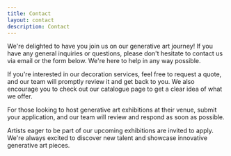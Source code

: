 ```yaml
---
title: Contact
layout: contact
description: Contact
---
```


We're delighted to have you join us on our generative art journey! If you have any general inquiries or questions, please don't hesitate to contact us via email or the form below. We're here to help in any way possible.

If you're interested in our decoration services, feel free to request a quote, and our team will promptly review it and get back to you. We also encourage you to check out our catalogue page to get a clear idea of what we offer.

For those looking to host generative art exhibitions at their venue, submit your application, and our team will review and respond as soon as possible.

Artists eager to be part of our upcoming exhibitions are invited to apply. We're always excited to discover new talent and showcase innovative generative art pieces.

